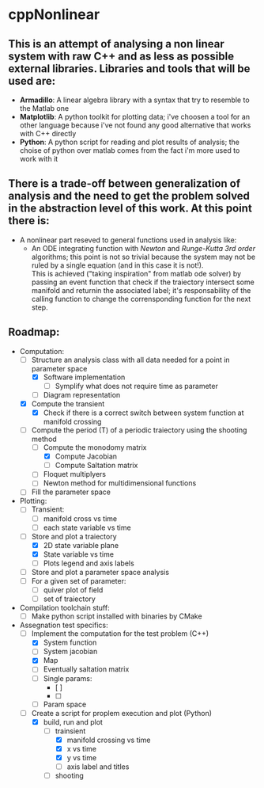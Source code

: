 # cppNonlinear

## This is an attempt of analysing a non linear system with raw C++ and as less as possible external libraries. Libraries and tools that will be used are:
- <b>Armadillo</b>: A linear algebra library with a syntax that try to resemble to the Matlab one
- <b>Matplotlib</b>: A python toolkit for plotting data; i've choosen a tool for an other language because i've not found any good alternative that works with C++ directly
- <b>Python</b>: A python script for reading and plot results of analysis; the choise of python over matlab comes from the fact i'm more used to work with it

## There is a trade-off between generalization of analysis and the need to get the problem solved in the abstraction level of this work. At this point there is:
- A nonlinear part reseved to general functions used in analysis like:
  - An ODE integrating function with <i>Newton</i> and <i>Runge-Kutta 3rd order</i> algorithms; this point is not so trivial because the system may not be ruled by a single equation (and in this case it is not!).<br>
  This is achieved ("taking inspiration" from matlab ode solver) by passing an event function that check if the traiectory intersect some manifold and returnin the associated label; it's responsability of the calling function
  to change the corrensponding function for the next step.

## Roadmap:

  - Computation:
    - [ ] Structure an analysis class with all data needed for a point in parameter space
      - [X] Software implementation
        - [ ] Symplify what does not require time as parameter
      - [ ] Diagram representation
    - [X] Compute the transient
      - [X] Check if there is a correct switch between system function at manifold crossing
    - [ ] Compute the period (T) of a periodic traiectory using the shooting method
      - [ ] Compute the monodomy matrix
        - [X] Compute Jacobian
        - [ ] Compute Saltation matrix
      - [ ] Floquet multiplyers
      - [ ] Newton method for multidimensional functions
    - [ ] Fill the parameter space
  - Plotting:
    - [ ] Transient:
      - [ ] manifold cross vs time
      - [ ] each state variable vs time
    - [ ] Store and plot a traiectory
      - [X] 2D state variable plane
      - [X] State variable vs time
      - [ ] Plots legend and axis labels
    - [ ] Store and plot a parameter space analysis
    - [ ] For a given set of parameter:
      - [ ] quiver plot of field
      - [ ] set of traiectory

  - Compilation toolchain stuff:
    - [ ] Make python script installed with binaries by CMake

  - Assegnation test specifics:
    - [ ] Implement the computation for the test problem (C++)
      - [X] System function
      - [ ] System jacobian
      - [X] Map
      - [ ] Eventually saltation matrix
      - [ ] Single params:
        - [ ]
        - [ ]
      - [ ] Param space
    - [ ] Create a script for proplem execution and plot (Python)
      - [X] build, run and plot
        - [ ] trainsient
          - [X] manifold crossing vs time
          - [X] x vs time
          - [X] y vs time
          - [ ] axis label and titles
        - [ ] shooting
